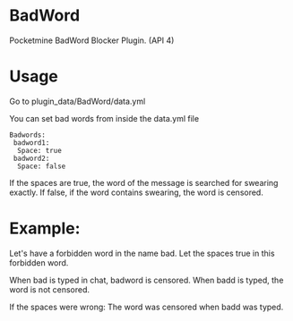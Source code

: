 # BadWord
Pocketmine BadWord Blocker Plugin. (API 4)

# Usage
Go to plugin_data/BadWord/data.yml

You can set bad words from inside the data.yml file
```
Badwords:
 badword1:
  Space: true
 badword2:
  Space: false
```

If the spaces are true, the word of the message is searched for swearing exactly.
If false, if the word contains swearing, the word is censored.

# Example:
Let's have a forbidden word in the name bad.
Let the spaces true in this forbidden word.

When bad is typed in chat, badword is censored.
When badd is typed, the word is not censored.

If the spaces were wrong:
The word was censored when badd was typed.
